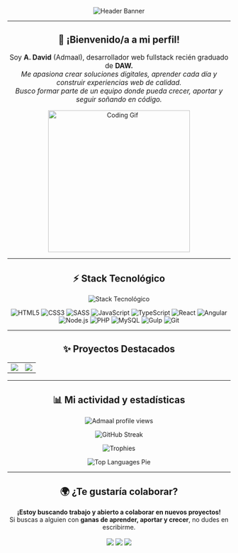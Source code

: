 <p align="center">
  <img src="https://capsule-render.vercel.app/api?type=soft&color=29b6f6&height=120&section=header&text=Admaaldev%20%7C%20Desarrollador%20Web%20Fullstack%20%20&fontSize=34&fontColor=ffffff&animation=fadeIn" alt="Header Banner"/>
</p>

---

<h2 align="center">🌟 ¡Bienvenido/a a mi perfil!</h2>

<p align="center" style="font-size:1.1em">
  Soy <b>A. David</b> (Admaal), desarrollador web fullstack recién graduado de <b>DAW.</b><br>
  <em>
    Me apasiona crear soluciones digitales, aprender cada día y construir experiencias web de calidad.<br>
    Busco formar parte de un equipo donde pueda crecer, aportar y seguir soñando en código.
  </em>
</p>

<p align="center">
  <img src="https://media.giphy.com/media/qgQUggAC3Pfv687qPC/giphy.gif" width="320" alt="Coding Gif"/>
</p>

---

<h2 align="center">⚡ Stack Tecnológico</h2>
<p align="center">
  <img src="https://skillicons.dev/icons?i=html,css,sass,js,ts,react,angular,nodejs,php,mysql,git,gulp" alt="Stack Tecnológico" />
</p>

<div align="center">
  <img alt="HTML5" src="https://img.shields.io/badge/HTML5-E44D26?style=for-the-badge&logo=html5&logoColor=white"/>
  <img alt="CSS3" src="https://img.shields.io/badge/CSS3-1572B6?style=for-the-badge&logo=css3&logoColor=white"/>
  <img alt="SASS" src="https://img.shields.io/badge/SASS-CC6699?style=for-the-badge&logo=sass&logoColor=white"/>
  <img alt="JavaScript" src="https://img.shields.io/badge/JavaScript-F7DF1E?style=for-the-badge&logo=javascript&logoColor=black"/>
  <img alt="TypeScript" src="https://img.shields.io/badge/TypeScript-007ACC?style=for-the-badge&logo=typescript&logoColor=white"/>
  <img alt="React" src="https://img.shields.io/badge/React-61DAFB?style=for-the-badge&logo=react&logoColor=black"/>
  <img alt="Angular" src="https://img.shields.io/badge/Angular-DD0031?style=for-the-badge&logo=angular&logoColor=white"/>
  <img alt="Node.js" src="https://img.shields.io/badge/Node.js-339933?style=for-the-badge&logo=node.js&logoColor=white"/>
  <img alt="PHP" src="https://img.shields.io/badge/PHP-777BB4?style=for-the-badge&logo=php&logoColor=white"/>
  <img alt="MySQL" src="https://img.shields.io/badge/MySQL-4479A1?style=for-the-badge&logo=mysql&logoColor=white"/>
  <img alt="Gulp" src="https://img.shields.io/badge/Gulp-CF4647?style=for-the-badge&logo=gulp&logoColor=white"/>
  <img alt="Git" src="https://img.shields.io/badge/Git-F05032?style=for-the-badge&logo=git&logoColor=white"/>
</div>

---

<h2 align="center">✨ Proyectos Destacados</h2>

<table>
  <tr>
    <td align="center"><a href="https://github.com/Admaal/Habitat-mvc-360"><img src="https://github-readme-stats.vercel.app/api/pin/?username=Admaal&repo=FreqOn&theme=radical&hide_border=true"/></a></td>
    <td align="center"><a href="https://github.com/Admaal/HeroHub-app"><img src="https://github-readme-stats.vercel.app/api/pin/?username=Admaal&repo=Habitat-mvc-360&theme=radical&hide_border=true"/></a></td>
  </tr>
</table>

---

<h2 align="center">📊 Mi actividad y estadísticas</h2>

<p align="center">
  <img src="https://komarev.com/ghpvc/?username=Admaal&style=flat-square&color=00BFA6" alt="Admaal profile views" />
</p>

<p align="center">
  <img src="https://github-readme-streak-stats.herokuapp.com/?user=Admaal&theme=radical&hide_border=true" alt="GitHub Streak"/>
</p>

<p align="center">
  <img src="https://github-profile-trophy.vercel.app/?username=Admaal&theme=radical&row=1&column=7&no-frame=true&no-bg=true" alt="Trophies" />
</p>

<p align="center">
  <img src="https://denvercoder1-github-readme-stats.vercel.app/api/top-langs/?username=Admaal&layout=pie&theme=radical&hide_border=true" alt="Top Languages Pie" />
</p>

---

<h2 align="center">🌍 ¿Te gustaría colaborar?</h2>

<p align="center">
  <b>¡Estoy buscando trabajo y abierto a colaborar en nuevos proyectos!</b><br>
  Si buscas a alguien con <b>ganas de aprender, aportar y crecer</b>, no dudes en escribirme.<br>
  <br>
  <a href="mailto:admaal96@gmail.com"><img src="https://img.shields.io/badge/Gmail-EA4335?style=for-the-badge&logo=gmail&logoColor=white"/></a>
  <a href="https://www.linkedin.com/in/admaal"><img src="https://img.shields.io/badge/LinkedIn-0077B5?style=for-the-badge&logo=linkedin&logoColor=white"/></a>
  <a href="https://github.com/Admaal"><img src="https://img.shields.io/badge/GitHub-181717?style=for-the-badge&logo=github&logoColor=white"/></a>
</p>
